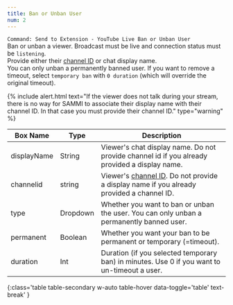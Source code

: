 ```yaml
---
title: Ban or Unban User
num: 2
---
```


`Command: Send to Extension - YouTube Live Ban or Unban User`\
Ban or unban a viewer. Broadcast must be live and connection status must be `listening`.\
Provide either their [channel ID](https://commentpicker.com/youtube-channel-id.php) or chat display name.\
You can only unban a permanently banned user. If you want to remove a timeout, select `temporary ban` with `0 duration` (which will override the original timeout).

{% include alert.html text="If the viewer does not talk during your stream, there is no way for SAMMI to associate their display name with their channel ID. In that case you must provide their channel ID." type="warning" %}

| Box Name | Type | Description |
|-------|--------|--------
|displayName|String|Viewer's chat display name. Do not provide channel id if you already provided a display name.|
|channelid | string | Viewer's [channel ID](https://commentpicker.com/youtube-channel-id.php). Do not provide a display name if you already provided a channel ID.
|type|Dropdown|Whether you want to ban or unban the user. You can only unban a permanently banned user.
|permanent|Boolean| Whether you want your ban to be permanent or temporary (=timeout).
|duration|Int|Duration (if you selected temporary ban) in minutes. Use 0 if you want to un-timeout a user.
{:class='table table-secondary w-auto table-hover data-toggle='table' text-break' }



